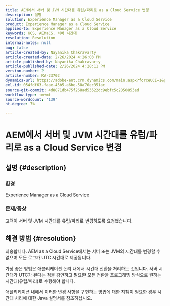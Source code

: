 ```yaml
---
title: AEM에서 서버 및 JVM 시간대를 유럽/파리로 as a Cloud Service 변경
description: 설명
solution: Experience Manager as a Cloud Service
product: Experience Manager as a Cloud Service
applies-to: Experience Manager as a Cloud Service
keywords: KCS, AEMaCS, 서버 시간대
resolution: Resolution
internal-notes: null
bug: false
article-created-by: Nayanika Chakravarty
article-created-date: 2/26/2024 4:26:03 PM
article-published-by: Nayanika Chakravarty
article-published-date: 2/26/2024 4:28:11 PM
version-number: 2
article-number: KA-23702
dynamics-url: https://adobe-ent.crm.dynamics.com/main.aspx?forceUCI=1&pagetype=entityrecord&etn=knowledgearticle&id=f997ebb8-c3d4-ee11-9079-6045bd006b4b
exl-id: 054fdf63-faae-45b5-a6be-58a70ec351ac
source-git-commit: 4d8871db475f268ad53522dc9ebfc5c2850853ad
workflow-type: tm+mt
source-wordcount: '139'
ht-degree: 7%

---
```


# AEM에서 서버 및 JVM 시간대를 유럽/파리로 as a Cloud Service 변경

## 설명 {#description}


### 환경

Experience Manager as a Cloud Service

### 문제/증상

고객이 서버 및 JVM 시간대를 유럽/파리로 변경하도록 요청했습니다.


## 해결 방법 {#resolution}


죄송합니다. AEM as a Cloud Service에서는 서버 또는 JVM의 시간대를 변경할 수 없으며 모든 로그가 UTC 시간대로 제공됩니다.

가장 좋은 방법은 애플리케이션 논리 내에서 시간대 전환을 처리하는 것입니다. 서버 시간대가 UTC가 된다는 점을 감안하고 필요한 모든 전환을 프로그래밍 방식으로 원하는 시간대(유럽/파리)로 수행해야 합니다.

애플리케이션 내에서 이러한 변경 사항을 구현하는 방법에 대한 지침이 필요한 경우 시간대 처리에 대한 Java 설명서를 참조하십시오.
